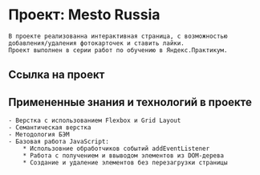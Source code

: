 # Проект: Mesto Russia

    В проекте реализованна интерактивная страница, с возможностью добавления/удаления фотокарточек и ставить лайки.   
    Проект выполнен в серии работ по обучению в Яндекс.Практикум.

## Ссылка на проект


## Примененные знания и технологий в проекте

    - Верстка с использованием Flexbox и Grid Layout
    - Семантическая верстка
    - Методология БЭМ
    - Базовая работа JavaScript:
        * Использовние обработчиков событий addEventListener
        * Работа с получением и ввыводом элементов из DOM-дерева
        * Создание и удаление элементов без перезагрузки страницы
